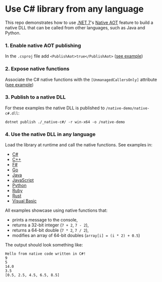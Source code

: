 # Use C# library from any language
This repo demonstrates how to use [.NET 7](https://dotnet.microsoft.com/en-us/download/dotnet/7.0)'s [Native AOT](https://learn.microsoft.com/en-us/dotnet/core/deploying/native-aot/) feature to build a native DLL that can be called from other languages, such as Java and Python.

### 1. Enable native AOT publishing
In the `.csproj` file add `<PublishAot>true</PublishAot>` ([see example](/_Native-C%23/Native-C%23.csproj))

### 2. Expose native functions
Associate the C# native functions with the `[UnmanagedCallersOnly]` attribute ([see example](/_Native-C%23/NativeFunctions.cs))

### 3. Publish to a native DLL
For these examples the native DLL is published to `/native-demo/native-c#.dll`:
```shell
dotnet publish ./_native-c#/ -r win-x64 -o /native-demo
```

### 4. Use the native DLL in any language
Load the library at runtime and call the native functions. See examples in:
- [C#](/C%23/NativeFromC%23.cs)
- [C++](/C%2B%2B/NativeFromC%2B%2B.cpp)
- [F#](/F%23/NativeFromF%23.fs)
- [Go](/Go/NativeFromGo.go)
- [Java](/Java/NativeFromJava.java)
- [JavaScript](/JavaScript/NativeFromJavaScript.js)
- [Python](/Python/NativeFromPython.py)
- [Ruby](/Ruby/NativeFromRuby.rb)
- [Rust](/Rust/NativeFromRust.rs)
- [Visual Basic](/Visual%20Basic/NativeFromVisualBasic.vb)

All examples showcase using native functions that:
- prints a message to the console,
- returns a 32-bit integer (`7 + 2`, `7 - 2`),
- returns a 64-bit double (`7 * 2`, `7 / 2`),
- modifies an array of 64-bit doubles (`array[i] = (i * 2) + 0.5`)

The output should look something like:
```
Hello from native code written in C#!
9
5
14.0
3.5
[0.5, 2.5, 4.5, 6.5, 8.5]
```
